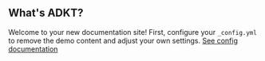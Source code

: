---
---
## What's ADKT?

Welcome to your new documentation site! First, configure your `_config.yml` to remove the demo content and adjust your own settings. [See config documentation](https://olivier3lanc.github.io/Jekyll-LibDoc/libdoc-config.html)